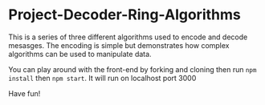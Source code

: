 # Project-Decoder-Ring-Algorithms

This is a series of three different algorithms used to encode and decode mesasges. The encoding is simple but demonstrates how complex algorithms can be used to manipulate data. 

You can play around with the front-end by forking and cloning then run ```npm install``` then ```npm start```. It will run on localhost port 3000

Have fun!
